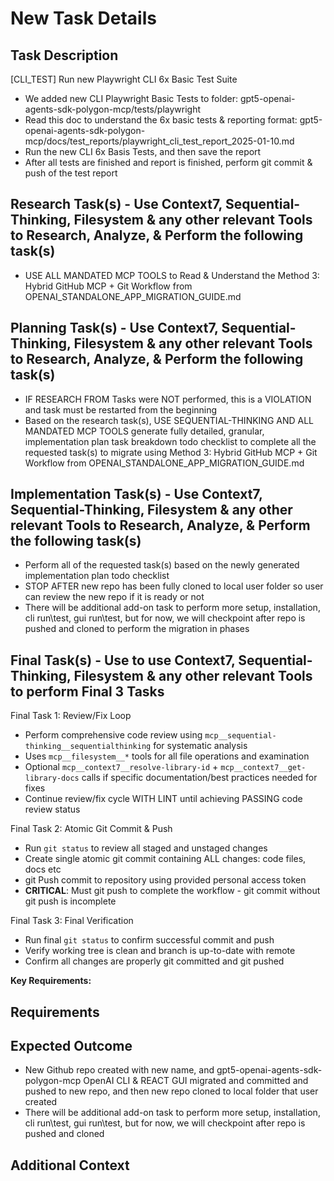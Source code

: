 # New Task Details

## Task Description

[CLI_TEST] Run new Playwright CLI 6x Basic Test Suite

- We added new CLI Playwright Basic Tests to folder: gpt5-openai-agents-sdk-polygon-mcp/tests/playwright
- Read this doc to understand the 6x basic tests & reporting format: gpt5-openai-agents-sdk-polygon-mcp/docs/test_reports/playwright_cli_test_report_2025-01-10.md
- Run the new CLI 6x Basis Tests, and then save the report
- After all tests are finished and report is finished, perform git commit & push of the test report

## Research Task(s) - Use Context7, Sequential-Thinking, Filesystem & any other relevant Tools to Research, Analyze, & Perform the following task(s)

- USE ALL MANDATED MCP TOOLS to Read & Understand the Method 3: Hybrid GitHub MCP + Git Workflow from OPENAI_STANDALONE_APP_MIGRATION_GUIDE.md

## Planning Task(s) - Use Context7, Sequential-Thinking, Filesystem & any other relevant Tools to Research, Analyze, & Perform the following task(s)

- IF RESEARCH FROM Tasks were NOT performed, this is a VIOLATION and task must be restarted from the beginning
- Based on the research task(s), USE SEQUENTIAL-THINKING AND ALL MANDATED MCP TOOLS generate fully detailed, granular, implementation plan task breakdown todo checklist to complete all the requested task(s) to migrate using Method 3: Hybrid GitHub MCP + Git Workflow from OPENAI_STANDALONE_APP_MIGRATION_GUIDE.md

## Implementation Task(s) - Use Context7, Sequential-Thinking, Filesystem & any other relevant Tools to Research, Analyze, & Perform the following task(s)

- Perform all of the requested task(s) based on the newly generated implementation plan todo checklist
- STOP AFTER new repo has been fully cloned to local user folder so user can review the new repo if it is ready or not
- There will be additional add-on task to perform more setup, installation, cli run\test, gui run\test, but for now, we will checkpoint after repo is pushed and cloned to perform the migration in phases

## Final Task(s) - Use to use Context7, Sequential-Thinking, Filesystem & any other relevant Tools to perform Final 3 Tasks

Final Task 1: Review/Fix Loop

- Perform comprehensive code review using `mcp__sequential-thinking__sequentialthinking` for systematic analysis
- Uses `mcp__filesystem__*` tools for all file operations and examination
- Optional `mcp__context7__resolve-library-id` + `mcp__context7__get-library-docs` calls if specific documentation/best practices needed for fixes
- Continue review/fix cycle WITH LINT until achieving PASSING code review status

Final Task 2: Atomic Git Commit & Push

- Run `git status` to review all staged and unstaged changes
- Create single atomic git commit containing ALL changes: code files, docs etc
- git Push commit to repository using provided personal access token
- **CRITICAL**: Must git push to complete the workflow - git commit without git push is incomplete

Final Task 3: Final Verification

- Run final `git status` to confirm successful commit and push
- Verify working tree is clean and branch is up-to-date with remote
- Confirm all changes are properly git committed and git pushed

**Key Requirements:**

## Requirements

## Expected Outcome

- New Github repo created with new name, and gpt5-openai-agents-sdk-polygon-mcp OpenAI CLI & REACT GUI migrated and committed  and pushed to new repo, and then new repo cloned to local folder that user created
- There will be additional add-on task to perform more setup, installation, cli run\test, gui run\test, but for now, we will checkpoint after repo is pushed and cloned

## Additional Context
